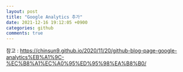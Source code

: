 ```yaml
---
layout: post
title: "Google Analytics 추가"
date: 2021-12-16 19:12:05 +0900
categories: github
comments: true
---
```



참고 : https://chinsun9.github.io/2020/11/20/github-blog-page-google-analytics%EB%A1%9C-%EC%B8%A1%EC%A0%95%ED%95%98%EA%B8%B0/